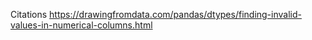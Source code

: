 Citations
https://drawingfromdata.com/pandas/dtypes/finding-invalid-values-in-numerical-columns.html

